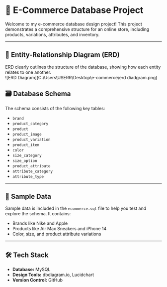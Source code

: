 # 🛒 E-Commerce Database Project

Welcome to my e-commerce database design project! This project demonstrates a comprehensive structure for an online store, including products, variations, attributes, and inventory.

---

## 📐 Entity-Relationship Diagram (ERD)

 ERD clearly outlines the structure of the database, showing how each entity relates to one another.  
![ERD Diagram](C:\Users\USERR\Desktop\e-commerce\erd diadgram.png)


## 🗃️ Database Schema

The schema consists of the following key tables:

- `brand`
- `product_category`
- `product`
- `product_image`
- `product_variation`
- `product_item`
- `color`
- `size_category`
- `size_option`
- `product_attribute`
- `attribute_category`
- `attribute_type`

---

## 🧪 Sample Data

Sample data is included in the `ecommerce.sql` file to help you test and explore the schema. It contains:

- Brands like Nike and Apple
- Products like Air Max Sneakers and iPhone 14
- Color, size, and product attribute variations

---

## 🛠️ Tech Stack

- **Database:** MySQL  
- **Design Tools:** dbdiagram.io, Lucidchart  
- **Version Control:** GitHub  


